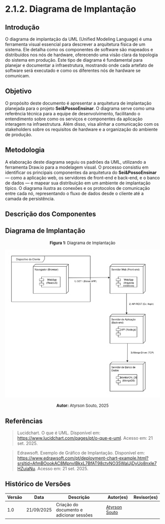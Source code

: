 # 2.1.2. Diagrama de Implantação

## Introdução

O diagrama de implantação da UML (Unified Modeling Language) é uma ferramenta visual essencial para descrever a arquitetura física de um sistema. Ele detalha como os componentes de software são mapeados e distribuídos nos nós de hardware, oferecendo uma visão clara da topologia do sistema em produção. Este tipo de diagrama é fundamental para planejar e documentar a infraestrutura, mostrando onde cada artefato de software será executado e como os diferentes nós de hardware se comunicam.

## Objetivo

O propósito deste documento é apresentar a arquitetura de implantação planejada para o projeto **Sei&PossoEnsinar**. O diagrama serve como uma referência técnica para a equipe de desenvolvimento, facilitando o entendimento sobre como os serviços e componentes da aplicação interagem na infraestrutura. Além disso, visa alinhar a comunicação com os stakeholders sobre os requisitos de hardware e a organização do ambiente de produção.

## Metodologia

A elaboração deste diagrama seguiu os padrões da UML, utilizando a ferramenta Draw.io para a modelagem visual. O processo consistiu em identificar os principais componentes da arquitetura do **Sei&PossoEnsinar** — como a aplicação web, os servidores de front-end e back-end, e o banco de dados — e mapear sua distribuição em um ambiente de implantação típico. O diagrama ilustra as conexões e os protocolos de comunicação entre cada nó, representando o fluxo de dados desde o cliente até a camada de persistência.

## Descrição dos Componentes


## Diagrama de Implantação

<font size="2"><p style="text-align: center"><b>Figura 1:</b> Diagrama de Implantação</p></font>

<div style="text-align: center;"> 

![DiagramaImplantacaoV1](../imagens/DiagramaImplantacao.png)

</div>

<font size="2"><p style="text-align: center"><b>Autor:</b> Atyrson Souto, 2025</p></font>

## Referências

> Lucidchart. O que é UML. Disponível em: <https://www.lucidchart.com/pages/pt/o-que-e-uml>. Acesso em: 21 set. 2025.

> Edrawsoft. Exemplo de Gráfico de Implantação. Disponível em: <https://www.edrawsoft.com/pt/deployment-chart-example.html?srsltid=AfmBOookAC8MpnvlBkxL7BfAT98ctvNO35WalJjDyUo8nxIe7HZuiaNu>. Acesso em: 21 set. 2025.


## Histórico de Versões

| Versão | Data       | Descrição                               | Autor(es)                                            | Revisor(es)                                          |
| ------ | ---------- | --------------------------------------- | ---------------------------------------------------- | ---------------------------------------------------- |
| 1.0    | 21/09/2025 | Criação do documento e adicionar sessões | [Atyrson Souto](https://github.com/Atyrson)         |                                         |